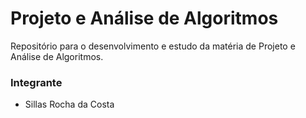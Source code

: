 # Projeto e Análise de Algoritmos

Repositório para o desenvolvimento e estudo da matéria de Projeto e Análise de Algoritmos.

### Integrante

- Sillas Rocha da Costa

